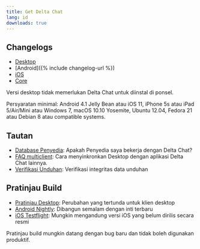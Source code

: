 ```yaml
---
title: Get Delta Chat
lang: id
downloads: true
---
```


## Changelogs

* [Desktop](https://github.com/deltachat/deltachat-desktop/blob/master/CHANGELOG.md)
* [Android]({% include changelog-url %})
* [iOS](https://github.com/deltachat/deltachat-ios/blob/master/CHANGELOG.md)
* [Core](https://github.com/deltachat/deltachat-core-rust/blob/master/CHANGELOG.md)

Versi desktop tidak memerlukan Delta Chat untuk diinstal di ponsel.

Persyaratan minimal:
Android 4.1 Jelly Bean
atau iOS 11, iPhone 5s atau iPad 5/Air/Mini
atau Windows 7, macOS 10.10 Yosemite, Ubuntu 12.04, Fedora 21 atau Debian 8
atau compatible systems.

## Tautan

* [Database Penyedia](https://providers.delta.chat/): Apakah Penyedia saya bekerja dengan Delta Chat?
* [FAQ multiclient](help#multiclient): Cara menyinkronkan Desktop dengan aplikasi Delta Chat lainnya.
* [Verifikasi Unduhan](verify-downloads): Verifikasi integritas data unduhan

## Pratinjau Build

* [Pratinjau Desktop](https://download.delta.chat/desktop/preview/): Perubahan yang tertunda untuk klien desktop
* [Android Nightly](https://download.delta.chat/android/nightly/): Dibangun semalam dengan inti terbaru
* [iOS Testflight](https://testflight.apple.com/join/uEMc1NxS): Mungkin mengandung versi iOS yang belum dirilis secara resmi

Pratinjau build mungkin datang dengan bug baru dan tidak boleh digunakan produktif.